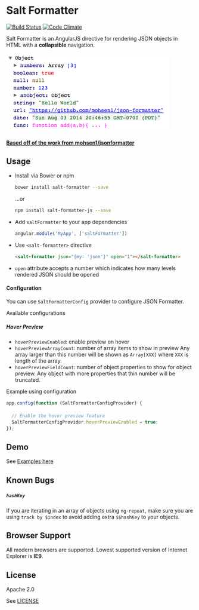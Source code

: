 # Salt Formatter
[![Build Status](https://travis-ci.org/almoore/salt-formatter.svg?branch=master)](https://travis-ci.org/mohsen1/salt-formatter)
[![Code Climate](https://codeclimate.com/almoore/mohsen1/salt-formatter/badges/gpa.svg)](https://codeclimate.com/github/mohsen1/salt-formatter)

Salt Formatter is an AngularJS directive for rendering JSON objects in HTML with a **collapsible** navigation.

[![Screebshot](./screenshot.png)](http://azimi.me/salt-formatter/demo/demo.html)

#### [Based off of the work from mohsen1/jsonformatter](https://github.com/mohsen1/jsonformatter)

## Usage

* Install via Bower or npm

  ```bash
  bower install salt-formatter --save
  ```
  ...or

  ```bash
  npm install salt-formatter-js --save
  ```
* Add `saltFormatter` to your app dependencies

  ```js
  angular.module('MyApp', ['saltFormatter'])
  ```
* Use `<salt-formatter>` directive

  ```html
  <salt-formatter json="{my: 'json'}" open="1"></salt-formatter>
  ```
* `open` attribute accepts a number which indicates how many levels rendered JSON should be opened

#### Configuration

You can use `SaltFormatterConfig` provider to configure JSON Formatter.

Available configurations

##### Hover Preview
* `hoverPreviewEnabled`: enable preview on hover
* `hoverPreviewArrayCount`: number of array items to show in preview Any array larger than this number will be shown as `Array[XXX]` where `XXX` is length of the array.
* `hoverPreviewFieldCount`: number of object properties to show for object preview. Any object with more properties that thin number will be truncated.

Example using configuration

```js
app.config(function (SaltFormatterConfigProvider) {

  // Enable the hover preview feature
  SaltFormatterConfigProvider.hoverPreviewEnabled = true;
});
```

## Demo
See [Examples here](http://azimi.me/salt-formatter/demo/demo.html)


## Known Bugs
##### `hashKey`

If you are iterating in an array of objects using `ng-repeat`, make sure you are using `track by $index` to avoid adding extra `$$hashKey` to your objects.

## Browser Support
All modern browsers are supported. Lowest supported version of Internet Explorer is **IE9**.

## License

Apache 2.0

See [LICENSE](./LICENSE)
